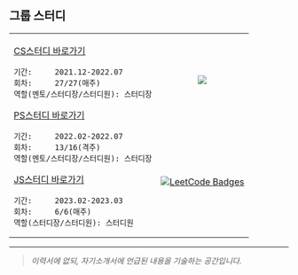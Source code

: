 ## 그룹 스터디

<table align="center">
<tr>
<td rowspan="2">
      
[CS스터디 바로가기](https://github.com/cs-study-org/cs-study)

```
기간:     2021.12-2022.07
회차:     27/27(매주)
역할(멘토/스터디장/스터디원): 스터디장
```
[PS스터디 바로가기](https://github.com/cs-study-org/algorithm-study)
```
기간:     2022.02-2022.07
회차:     13/16(격주)
역할(멘토/스터디장/스터디원): 스터디장
```
[JS스터디 바로가기](https://github.com/javascript-deep-dive-study-group/online/wiki)
```
기간:     2023.02-2023.03
회차:     6/6(매주)
역할(스터디장/스터디원): 스터디원
```
</td>
<td align="center">
   <a href="https://leetcode.com/yongki150/">
   <img src="https://img.shields.io/badge/dynamic/json?style=flat&color=%23ffa116&label=Problem%20Solved%20Count&query=solved&url=https%3A%2F%2Fleetcode-badge.vercel.app%2Fapi%2Fusers%2Fyongki150&logo=leetcode"/>  
   </a>  
</td>
</tr>
<tr>
<td>
  <a href="https://leetcode.com/yongki150/">
  <img src="https://leetcode-badge-showcase.vercel.app/api?username=yongki150&theme=dark" alt="LeetCode Badges"/>
  </a>
</td>
</tr>
</table>

***

> _이력서에 없되, 자기소개서에 언급된 내용을 기술하는 공간입니다._
